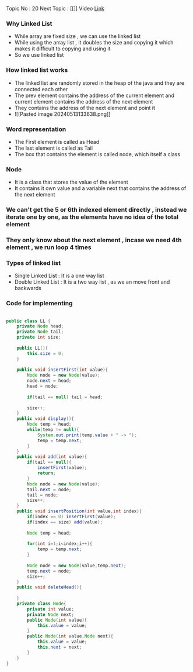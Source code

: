 Topic No : 20
Next Topic : [[]]
Video [Link](https://youtu.be/58YbpRDc4yw?si=feaZgsXsLzZKejEL)
### Why Linked List

- While array are fixed size , we can use the linked list 
- While using the array list , it doubles the size and copying it which makes it difficult to copying and using it
- So we use linked list

### How linked list works

- The linked list are randomly stored in the heap of the java and they are connected each other
- The prev element contains the address of the current element and current element contains the address of the next element 
- They contains the address of the next element and point it
- ![[Pasted image 20240513133638.png]]

### Word representation
- The First element is called as Head
- The last element is called as Tail
- The box that contains the element is called node, which itself a class

### Node
- It is a class that stores the value of the element
- It contains it own value and a variable next that contains the address of the next element

### We can't get the 5 or 6th indexed element directly , instead we iterate one by one, as the elements have no idea of the total element

### They only know about the next element , incase we need 4th element , we run loop 4 times

### Types of linked list

- Single Linked List : It is a one way list
- Double Linked List : It is a two way list , as we an move front and backwards

### Code for implementing

```Java
  
public class LL {  
    private Node head;  
    private Node tail;  
    private int size;  
    
    public LL(){  
        this.size = 0;  
    }  
    
    public void insertFirst(int value){  
        Node node = new Node(value);  
        node.next = head;  
        head = node;  
        
        if(tail == null) tail = head;  
        
        size++;  
    }  
    public void display(){  
        Node temp = head;  
        while(temp != null){  
            System.out.print(temp.value + " -> ");  
            temp = temp.next;  
        }  
    }  
    public void add(int value){  
        if(tail == null){  
            insertFirst(value);  
            return;  
        }  
        Node node = new Node(value);  
        tail.next = node;  
        tail = node;  
        size++;  
    }  
    public void insertPosition(int value,int index){  
        if(index == 0) insertFirst(value);  
        if(index == size) add(value);  
        
        Node temp = head;  
        
        for(int i=1;i<index;i++){  
            temp = temp.next;  
        }  
        
        Node node = new Node(value,temp.next);  
        temp.next = node;  
        size++;  
    }  
    public void deleteHead(){  
          
    }  
    private class Node{  
        private int value;  
        private Node next;  
        public Node(int value){  
            this.value = value;  
        }  
        public Node(int value,Node next){  
            this.value = value;  
            this.next = next;  
        }  
    }  
}
```
